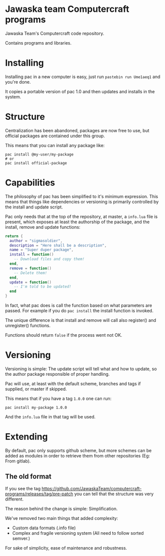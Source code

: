 # Jawaska team Computercraft programs

Jawaska Team's Computercraft code repository.

Contains programs and libraries.

# Installing

Installing pac in a new computer is easy, just run `pastebin run Ume1aeq1` and
you're done.

It copies a portable version of pac 1.0 and then updates and installs in the
system.

# Structure

Centralization has been abandoned, packages are now free to use, but official
packages are contained under this group.

This means that you can install any package like:

```
pac install @my-user/my-package
# or
pac install official-package
```

# Capabilities

The philosophy of pac has been simplified to it's minimum expression. This means
that things like dependencies or versioning is primarily controlled by the
install and update script.

Pac only needs that at the top of the repository, at master, a `info.lua` file
is present, which exposes at least the authorship of the package, and the
install, remove and update functions:

```lua
return {
  author = "sigmasoldier",
  description = "Here shall be a description",
  name = "Super duper package",
  install = function()
    -- Download files and copy them!
  end,
  remove = function()
    -- Delete them!
  end,
  update = function()
    -- I'm told to be updated!
  end
}
```

In fact, what pac does is call the function based on what parameters are passed.
For example if you do `pac install` the install function is invoked.

The unique difference is that install and remove will call also register() and
unregister() functions.

Functions should return `false` if the process went not OK.

# Versioning

Versioning is simple: The update script will tell what and how to update, so
the author package responsible of proper handling.

Pac will use, at least with the default scheme, branches and tags if supplied,
or master if skipped.

This means that if you have a tag `1.0.0` one can run:

```
pac install my-package 1.0.0
```

And the `info.lua` file in that tag will be used.

# Extending

By default, pac only supports github scheme, but more schemes can be added as
modules in order to retrieve them from other repositories (Eg: From gitlab).

## The old format

If you see the tag https://github.com/JawaskaTeam/computercraft-programs/releases/tag/pre-patch
you can tell that the structure was very different.

The reason behind the change is simple: Simplification.

We've removed two main things that added complexity:
+ Custom data formats (.info file)
+ Complex and fragile versioning system (All need to follow sorted semver.)

For sake of simplicity, ease of maintenance and robustness.
